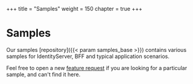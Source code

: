 +++
title = "Samples"
weight = 150
chapter = true
+++

# Samples

Our samples [repository]({{< param samples_base >}}) contains various samples for IdentityServer, BFF and typical application scenarios.

Feel free to open a new [feature request](https://github.com/DuendeSoftware/community/discussions) if you are looking for a particular sample, and can't find it here.